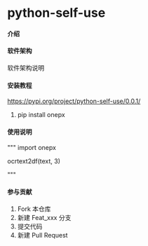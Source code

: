 # python-self-use

#### 介绍

#### 软件架构
软件架构说明


#### 安装教程

https://pypi.org/project/python-self-use/0.0.1/

1.  pip install onepx

#### 使用说明

"""
import onepx

ocrtext2df(text, 3)

"""

#### 参与贡献

1.  Fork 本仓库
2.  新建 Feat_xxx 分支
3.  提交代码
4.  新建 Pull Request



